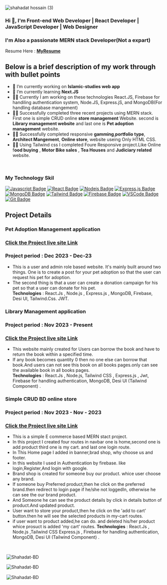 
![shahadat hossain (3)](https://github.com/Shahadat-BD/Shahadat-BD/assets/136887368/e78c44da-05f0-4963-a2fc-bfb6c7981020)

<h3 align="left">Hi 👋, I'm Front-end Web Developer | React Developer | JavaScript Developer | Web Designer </h3>
<h3 align="left">I'm Also a passionate MERN stack Developer(Not a expart) </h3>

 Resume Here :  [**MyResume**](https://drive.google.com/file/d/1UEsuZdLKqQVek_10X_YZ-ea0VsFoZFbE/view?usp=sharing)  </br>

## Below is a brief description of my work through with bullet points
- 🔭 I’m currently working on **Islamic-studies web app**
- 🌱 I’m currently learning **Next.JS**
- 👨‍💻 Currently I am working on these technologies React.JS, Firebase for handiling authentication system, Node.JS, Express.jS, and MongoDB(For handling database mangement)
- 👨‍💻 Successfully completed three recent projects using MERN stack. First one is simple CRUD online **store management** Website. second is **Library management website** and last one is **Pet adoption management** website. 
- 👨‍💻 Successfully completed responsive  **gamming**,**portfolio type**, **Architect Mangement**, **Online store**,  website useing Only HTML CSS.
- 👨‍💻 Using Tailwind css I completed Foure Responsive project.Like Online f**ood buying** , **Motor Bike sales** , **Tea Houses** and **Judiciary related** website.
<br/>
<p align="left">
<h3 align="left">My Technology Skil </h3>

[![Javascript Badge](https://img.shields.io/badge/-Javascript-F0DB4F?style=for-the-badge&labelColor=black&logo=javascript&logoColor=F0DB4F)](#)  [![React Badge](https://img.shields.io/badge/-React-61DBFB?style=for-the-badge&labelColor=black&logo=react&logoColor=61DBFB)](#) [![Nodejs Badge](https://img.shields.io/badge/-Nodejs-3C873A?style=for-the-badge&labelColor=black&logo=node.js&logoColor=3C873A)](#) [![Express.js Badge](https://img.shields.io/badge/Express.js-000000?style=for-the-badge&logo=express&logoColor=white)](#) [![MongoDB Badge](https://img.shields.io/badge/MongoDB-4EA94B?style=for-the-badge&logo=mongodb&logoColor=white)](#)  [![Tailwind Badge](https://img.shields.io/badge/Tailwind%20CSS-092749?style=for-the-badge&logo=tailwindcss&logoColor=06B6D4&labelColor=000000)](#)  [![Firebase Badge](https://img.shields.io/badge/Firebase%20-F0DB4F?style=for-the-badge&logo=firebase&logoColor=F0DB4F&labelColor=000000)](#)  [![VSCode Badge](https://img.shields.io/badge/Visual_Studio-5C2D91?style=for-the-badge&logo=visual%20studio&logoColor=white)](#) [![Git Badge](https://img.shields.io/badge/Git-F05032?style=for-the-badge&logo=git&logoColor=white)](#)

## Project Details 
### Pet Adoption Management application 
### [ Click the Project live site Link](https://pet-adoption-auth-1c311.web.app/)
### Project period : Dec 2023 -  Dec-23
* This is a user and admin role based website. It's mainly built around two things. One is to create
a post for your pet adoption so that the user can request his pet for adoption.
* The second thing is that a user can create a donation campaign for his pet so that a user can
donate for his pet. </br>
**Technologies** : React.Js , Node.js , Express.js , MongoDB, Firebase, Desi UI, Tailwind.Css. JWT.

### Library Management application 
### Project period : Nov 2023 - Present
### [ Click the Project live site Link](https://bookstack-auth-7442e.web.app/)
* This website mainly created for Users can borrow the book and have to return the book within a
specified time.
* If any book becomes quantity 0 then no one else can borrow that book.And users can not see
this book on all books pages.only can see the available book in all books pages. </br>
**Technologies** : React.Js , Node.js, Tailwind CSS , Express.js , Jwt, Firebase for handling authentication, MongoDB,
Desi UI (Tailwind Component) .
 
### Simple CRUD BD online store
### Project period : Nov 2023 - Nov - 2023
### [ Click the Project live site Link](https://e-commerce-brand-shop.web.app/)
* This is a simple E commerce based MERN stact project.
* In this project I created four routes in navbar one is home,second one is add product third one is my cart. and last one login route.
* In This Home page I added in banner,brad shop, why choose us and footer.
* In this website I used in Authentication by firebase. like login,Register,And login with google.
* Brand shop is created for someone buy our product. whice user choose any brand.
* If someone buy Preferred product,then he click on the preferred brand.then redirect to login page if he/she not loggedIn, otherwise he can see the our brand product.
* And Someone he can see the product details by click in details button of product.And updated product.
* User want to store your product,then he click on the 'add to cart' button.then he will see the selected products in my-cart routes.
* if user want to product added,he can do. and deleted his/her product whice prosuct is added 'my cart' routes.
**Technologies** : React.Js , Node.js ,Tailwind CSS Express.js , Firebase for handling authentication, MongoDB,
Desi UI (Tailwind Component) .


<br/>
<p>&nbsp;<img align="center" src="https://github-readme-stats.vercel.app/api/top-langs?username=Shahadat-BD&show_icons=true&locale=en&layout=compact" alt="Shahadat-BD" /></p>
<p>&nbsp;<img align="center" src="https://github-readme-stats.vercel.app/api?username=Shahadat-BD&show_icons=true&locale=en" alt="Shahadat-BD" /></p>

<p>&nbsp;<img align="center" src="https://github-readme-streak-stats.herokuapp.com/?user=Shahadat-BD&" alt="Shahadat-BD" /></p>
